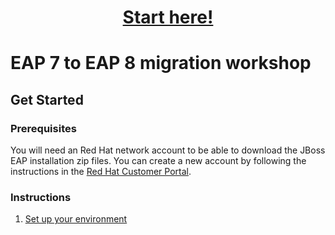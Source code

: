 
<h1 align="center"><a href="#">Start here!</a></h1>

# EAP 7 to EAP 8 migration workshop


## Get Started

### Prerequisites

You will need an Red Hat network account to be able to download the JBoss EAP installation zip files.    You can create a new account by following the instructions in the [Red Hat Customer Portal](https://sso.redhat.com/auth/realms/redhat-external/login-actions/registration?client_id=customer-portal&tab_id=RiPOv96eZ74). 

### Instructions

1. [Set up your environment](instructions/1-environment-setup.md)


